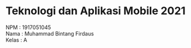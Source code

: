 # Teknologi dan Aplikasi Mobile 2021
NPM   : 1917051045<br>
Nama  : Muhammad Bintang Firdaus<br>
Kelas : A
